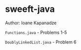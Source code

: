 # sweeft-java

Author: Ioane Kapanadze

`Functions.java` - Problems 1-5

`DoublyLinkedList.java` - Problem 6
